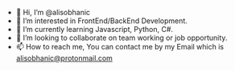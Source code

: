 - 👋 Hi, I’m @alisobhanic
- 👀 I’m interested in FrontEnd/BackEnd Development.
- 🌱 I’m currently learning Javascript, Python, C#.
- 💞️ I’m looking to collaborate on team working or job opportunity. 
- 📫 How to reach me, You can contact me by my Email which is alisobhanic@protonmail.com 

<!---
alisobhanic/alisobhanic is a ✨ special ✨ repository because its `README.md` (this file) appears on your GitHub profile.
You can click the Preview link to take a look at your changes.
--->
